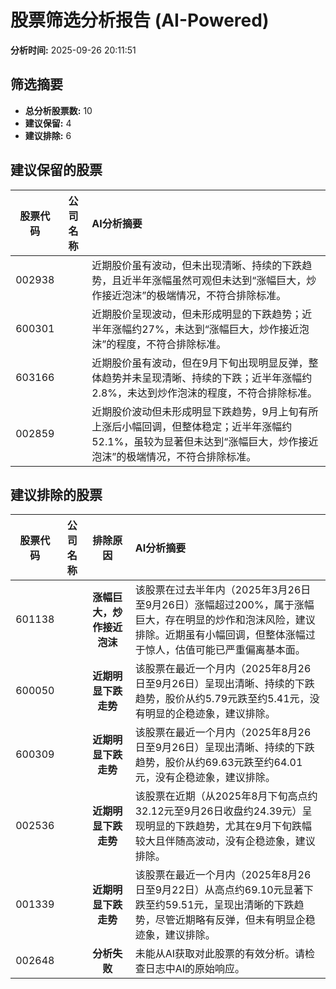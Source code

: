 # 股票筛选分析报告 (AI-Powered)

**分析时间:** 2025-09-26 20:11:51

## 筛选摘要

- **总分析股票数:** 10
- **建议保留:** 4
- **建议排除:** 6

## 建议保留的股票

| 股票代码 | 公司名称 | AI分析摘要 |
|:---:|:---:|:---|
| 002938 |  | 近期股价虽有波动，但未出现清晰、持续的下跌趋势，且近半年涨幅虽然可观但未达到“涨幅巨大，炒作接近泡沫”的极端情况，不符合排除标准。 |
| 600301 |  | 近期股价呈现波动，但未形成明显的下跌趋势；近半年涨幅约27%，未达到“涨幅巨大，炒作接近泡沫”的程度，不符合排除标准。 |
| 603166 |  | 近期股价虽有波动，但在9月下旬出现明显反弹，整体趋势并未呈现清晰、持续的下跌；近半年涨幅约2.8%，未达到炒作泡沫的程度，不符合排除标准。 |
| 002859 |  | 近期股价波动但未形成明显下跌趋势，9月上旬有所上涨后小幅回调，但整体稳定；近半年涨幅约52.1%，虽较为显著但未达到“涨幅巨大，炒作接近泡沫”的极端情况，不符合排除标准。 |

## 建议排除的股票

| 股票代码 | 公司名称 | 排除原因 | AI分析摘要 |
|:---:|:---:|:---:|:---|
| 601138 |  | **涨幅巨大，炒作接近泡沫** | 该股票在过去半年内（2025年3月26日至9月26日）涨幅超过200%，属于涨幅巨大，存在明显的炒作和泡沫风险，建议排除。近期虽有小幅回调，但整体涨幅过于惊人，估值可能已严重偏离基本面。 |
| 600050 |  | **近期明显下跌走势** | 该股票在最近一个月内（2025年8月26日至9月26日）呈现出清晰、持续的下跌趋势，股价从约5.79元跌至约5.41元，没有明显的企稳迹象，建议排除。 |
| 600309 |  | **近期明显下跌走势** | 该股票在最近一个月内（2025年8月26日至9月26日）呈现出清晰、持续的下跌趋势，股价从约69.63元跌至约64.01元，没有企稳迹象，建议排除。 |
| 002536 |  | **近期明显下跌走势** | 该股票在近期（从2025年8月下旬高点约32.12元至9月26日收盘约24.39元）呈现明显的下跌趋势，尤其在9月下旬跌幅较大且伴随高波动，没有企稳迹象，建议排除。 |
| 001339 |  | **近期明显下跌走势** | 该股票在最近一个月内（2025年8月26日至9月22日）从高点约69.10元显著下跌至约59.51元，呈现出清晰的下跌趋势，尽管近期略有反弹，但未有明显企稳迹象，建议排除。 |
| 002648 |  | **分析失败** | 未能从AI获取对此股票的有效分析。请检查日志中AI的原始响应。 |

